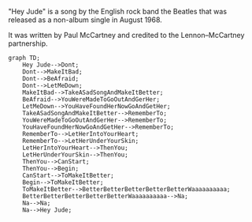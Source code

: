 "Hey Jude" is a song by the English rock band the Beatles that was released as a non-album single in August 1968.

It was written by Paul McCartney and credited to the Lennon–McCartney partnership. 

```mermaid
graph TD;
    Hey Jude-->Dont;
    Dont-->MakeItBad;
    Dont-->BeAfraid;
	Dont-->LetMeDown;
    MakeItBad-->TakeASadSongAndMakeItBetter;
    BeAfraid-->YouWereMadeToGoOutAndGerHer;    
	LetMeDown-->YouHaveFoundHerNowGoAndGetHer;
	TakeASadSongAndMakeItBetter-->RememberTo;
	YouWereMadeToGoOutAndGerHer-->RememberTo;
	YouHaveFoundHerNowGoAndGetHer-->RememberTo;
	RememberTo-->LetHerIntoYourHeart;
	RememberTo-->LetHerUnderYourSkin;
	LetHerIntoYourHeart-->ThenYou;
	LetHerUnderYourSkin-->ThenYou;
    ThenYou-->CanStart;
	ThenYou-->Begin;
    CanStart-->ToMakeItBetter;
	Begin-->ToMakeItBetter;
	ToMakeItBetter-->BetterBetterBetterBetterBetterWaaaaaaaaaa;
	BetterBetterBetterBetterBetterWaaaaaaaaaa-->Na;
	Na-->Na;
	Na-->Hey Jude;
```
